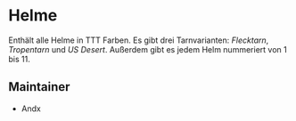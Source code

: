 # Helme

Enthält alle Helme in TTT Farben. Es gibt drei Tarnvarianten: _Flecktarn_, _Tropentarn_ und _US Desert_. Außerdem gibt es jedem Helm nummeriert von 1 bis 11.

## Maintainer

- Andx
